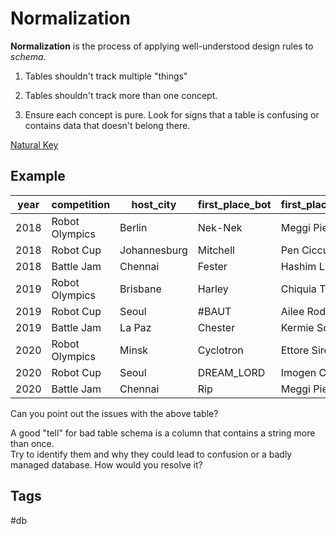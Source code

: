# Normalization

**Normalization** is the process of applying well-understood design rules to *schema*.  

1. Tables shouldn't track multiple "things"  

2. Tables shouldn't track more than one concept.  

3. Ensure each concept is pure. Look for signs that a table is confusing 
or contains data that doesn't belong there.

[Natural Key](../fgdfg/202211210512)

## Example

| year 	| competition   |	host_city 	    |first_place_bot |first_place_competitor|second_place_bot | second_place_competitor | third_place_bot 	  |third_place_competitor|
|-------|---------------|-----------------|----------------|----------------------|-----------------|-------------------------|---------------------|----------------------|
| 2018 	| Robot Olympics|  	Berlin 				| Nek-Nek 		 	 | Meggi Pien 					| Cyclotron 			|	Ettore Sirett 					|	Harley 						  | 	Chiquia Tetla|
| 2018 	| Robot Cup 		| 	Johannesburg 	| Mitchell 		 	 | Pen Cicculini 				| Cyclotron 			|	Ettore Sirett 					|	D3tr0yer 						| 	Isis Lafoy|
| 2018 	| Battle Jam 		| 	Chennai 			| Fester 			 	 | Hashim Littrik 			| The Undertaker 	|	Donny Jaques 						|	Rip 								| 	Meggi Pien|
| 2019 	| Robot Olympics|  	Brisbane 			| Harley 			 	 | Chiquia Tetla 				| Haymaker 				|	Carolann Abotson 				|	¯\_(ツ)_/¯ 					| 	Ernesta Salvatore|
| 2019 	| Robot Cup 		| 	Seoul 				| #BAUT 			 	 | Ailee Roderick 			| Dianne 					|	Massimo Surgenor 				|	Nales 							| 	Isis Lafoy|
| 2019 	| Battle Jam 		| 	La Paz 				| Chester 		 	 | Kermie Solan 				| Nek-Nek 				|	Meggi Pien 	Yule 				|	Fayre 							| 	Fidelus|
| 2020 	| Robot Olympics|  	Minsk 				| Cyclotron 	 	 | Ettore Sirett 				| 45-A-93 				|	Callie Linham 					|	Long Island Ice Tea | 	Koo Harland|
| 2020 	| Robot Cup 		| 	Seoul 				| DREAM_LORD 	 	 | Imogen Coyte 				| Gladys 					|	Massimo Surgenor 				|	WingNutt 						| 	Avivah Rickard|
| 2020 	| Battle Jam 		| 	Chennai 			| Rip 					 | Meggi Pien 					| D3tr0yer 				| Isis Lafoy 							|	Nek-Nek 						|   Meggi Pien|

Can you point out the issues with the above table?  

A good "tell" for bad table schema is a column that contains a string more than once.  
Try to identify them and why they could lead to confusion or a badly managed database. How would you resolve it?

## Tags
#db
